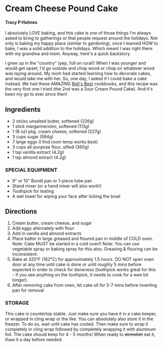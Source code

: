 # Cream Cheese Pound Cake

#### Tracy P Holmes

I absolutely LOVE baking, and this cake is one of those things I'm always asked to bring to gatherings or that people request around the holidays. Not only is baking my happy place (similar to gardening), once I learned HOW to bake, I was a solid addition to the holidays. Which meant I was right there with my grandma and mom. Anyway, here's a quick backstory.

I grew up in the "country" (yep, full on rural!) When I was younger and would get upset, I'd go outside and chop wood or chop on whatever wood was laying around. My mom had started learning how to decorate cakes, and would take me with her. So, one day, I asked if I could bake a cake instead. We had these AMAZING [Bell's Best](https://www.goodreads.com/book/show/22308106-bell-s-best-cookbook) cookbooks, and this recipe was the very first one I tried (the 2nd was a Sour Cream Pound Cake). And it's been my go to ever since then!

## Ingredients

- 2 sticks unsalted butter, softened (226g)
- 1 stick margarine/oleo, softened (113g)
- 1 (8 oz) pkg. cream cheese, softened (227g)
- 3 cups sugar (594g)
- 7 large eggs (I find room temp works best)
- 3 cups all-purpose flour, sifted (360g)
- 1 tsp vanilla extract (4.2g)
- 1 tsp almond extract (4.2g)

### SPECIAL EQUIPMENT

- 9" or 10" Bundt pan or 1-piece tube pan
- Stand mixer (or a hand mixer will also work!)
- Toothpick for testing
- A wet towel for wiping your face after licking the bowl

## Directions

1. Cream butter, cream cheese, and sugar
2. Add eggs alternately with flour
3. Add in vanilla and almond extracts
4. Place batter in large greased and floured pan in middle of COLD oven. Note: Cake MUST be started in a cold oven!! Note: You can use vegetable spray or baking spray for this also. Greasing & flouring can be inconsistent.
5. Bake at 325°F (162°C) for approximately 1.5 hours. DO NOT open oven door at any time until cake is done or until roughly 5 mins before expected in order to check for doneness (toothpick works great for this - if you see anything on the toothpick, it needs to cook for a wee bit longer).
6. After removing cake from oven, let cake sit for 5-7 mins before inverting pan for removal

### STORAGE

This cake is countertop stable. Just make sure you have it in a cake keeper, or wrapped in cling wrap or the like. You can absolutely also store it in the freezer. To do so, wait until cake has cooled. Then make sure to wrap it completely in cling wrap followed by completely wrapping it with aluminum foil. The cake should keep for 4 - 5 months! When ready to ~~demolish~~ eat it, thaw it a day before needed.
